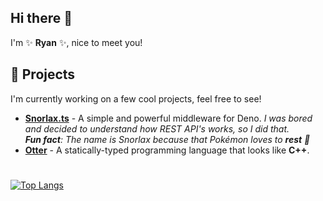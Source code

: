 ## Hi there 👋
I'm ✨ **Ryan** ✨, nice to meet you!

## 👾 Projects
I'm currently working on a few cool projects, feel free to see!
- [**Snorlax.ts**](https://github.com/ryaangu/Snorlax.ts) - A simple and powerful middleware for Deno. _I was bored and decided to understand how REST API's works, so I did that._\
_**Fun fact**: The name is Snorlax because that Pokémon loves to **rest** 🤣_
- [**Otter**](https://github.com/otter-lang/otter) - A statically-typed programming language that looks like **C++**.
#
[![Top Langs](https://github-readme-stats.vercel.app/api/top-langs/?username=ryaangu&layout=donut&theme=transparent)](https://github.com/ryaangu)
<!--
**ryaangu/ryaangu** is a ✨ _special_ ✨ repository because its `README.md` (this file) appears on your GitHub profile.

Here are some ideas to get you started:

- 🔭 I’m currently working on ...
- 🌱 I’m currently learning ...
- 👯 I’m looking to collaborate on ...
- 🤔 I’m looking for help with ...
- 💬 Ask me about ...
- 📫 How to reach me: ...
- 😄 Pronouns: ...
- ⚡ Fun fact: ...
-->
